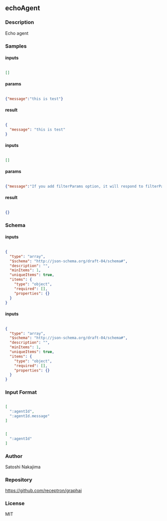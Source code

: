 ## echoAgent

### Description

Echo agent

### Samples

#### inputs

```json

[]

````

#### params

```json

{"message":"this is test"}

````

#### result

```json

{
  "message": "this is test"
}

````
#### inputs

```json

[]

````

#### params

```json

{"message":"If you add filterParams option, it will respond to filterParams","filterParams":true}

````

#### result

```json

{}

````

### Schema

#### inputs

```json

{
  "type": "array",
  "$schema": "http://json-schema.org/draft-04/schema#",
  "description": "",
  "minItems": 1,
  "uniqueItems": true,
  "items": {
    "type": "object",
    "required": [],
    "properties": {}
  }
}

````
#### inputs

```json

{
  "type": "array",
  "$schema": "http://json-schema.org/draft-04/schema#",
  "description": "",
  "minItems": 1,
  "uniqueItems": true,
  "items": {
    "type": "object",
    "required": [],
    "properties": {}
  }
}

````

### Input Format

```json

[
  ":agentId",
  ":agentId.message"
]

````
```json

[
  ":agentId"
]

````

### Author

Satoshi Nakajima

### Repository

https://github.com/receptron/graphai


### License

MIT

